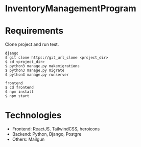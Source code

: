 # InventoryManagementProgram

# Requirements
Clone project and run test.

```
django
$ git clone https://git_url_clone <project_dir>
$ cd <project_dir>
$ python3 manage.py makemigrations
$ python3 manage.py migrate
$ python3 manage.py runserver

frontend
$ cd frontend
$ npm install
$ npm start
```

# Technologies
- Frontend: ReactJS, TailwindCSS, heroicons
- Backend: Python, Django, Postgre
- Others: Mailgun
